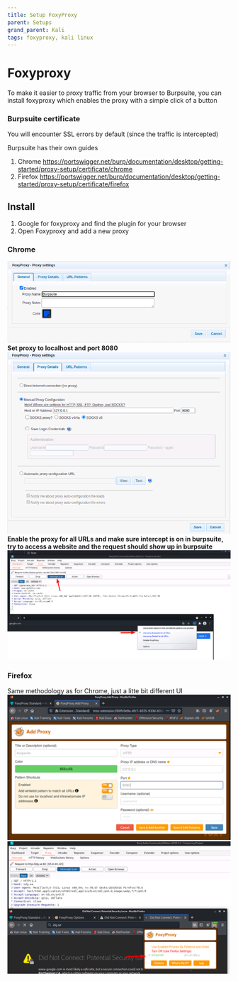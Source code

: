 ```yaml
---
title: Setup FoxyProxy
parent: Setups
grand_parent: Kali
tags: foxyproxy, kali linux
---
```

# Foxyproxy
To make it easier to proxy traffic from your browser to Burpsuite, you can install foxyproxy which enables the proxy with a simple click of a button

### Burpsuite certificate
You will encounter SSL errors by default (since the traffic is intercepted) 

Burpsuite has their own guides

1. Chrome https://portswigger.net/burp/documentation/desktop/getting-started/proxy-setup/certificate/chrome
2. Firefox https://portswigger.net/burp/documentation/desktop/getting-started/proxy-setup/certificate/firefox

## Install
1. Google for foxyproxy and find the plugin for your browser
2. Open Foxyproxy and add a new proxy

### Chrome
![kali-burp-foxyproxy-chrome1.png](kali-burp-foxyproxy-chrome1.png)
**Set proxy to localhost and port 8080**
![kali-burp-foxyproxy-chrome1.png](kali-burp-foxyproxy-chrome2.png)
**Enable the proxy for all URLs and make sure intercept is on in burpsuite, try to access a website and the request should show up in burpsuite**
![kali-burp-foxyproxy-chrome1.png](kali-burp-foxyproxy-chrome3.png)

### Firefox
Same methodology as for Chrome, just a litte bit different UI
![kali-burp-foxyproxy-firefox1.png](kali-burp-foxyproxy-firefox1.png)
![kali-burp-foxyproxy-firefox1.png](kali-burp-foxyproxy-firefox2.png)

